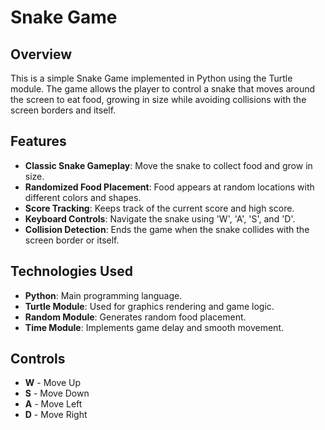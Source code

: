 # Snake Game

## Overview
This is a simple Snake Game implemented in Python using the Turtle module. The game allows the player to control a snake that moves around the screen to eat food, growing in size while avoiding collisions with the screen borders and itself.

## Features
- **Classic Snake Gameplay**: Move the snake to collect food and grow in size.
- **Randomized Food Placement**: Food appears at random locations with different colors and shapes.
- **Score Tracking**: Keeps track of the current score and high score.
- **Keyboard Controls**: Navigate the snake using 'W', 'A', 'S', and 'D'.
- **Collision Detection**: Ends the game when the snake collides with the screen border or itself.

## Technologies Used
- **Python**: Main programming language.
- **Turtle Module**: Used for graphics rendering and game logic.
- **Random Module**: Generates random food placement.
- **Time Module**: Implements game delay and smooth movement.

## Controls
- **W** - Move Up
- **S** - Move Down
- **A** - Move Left
- **D** - Move Right
